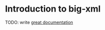 # Introduction to big-xml

TODO: write [great documentation](http://jacobian.org/writing/great-documentation/what-to-write/)
